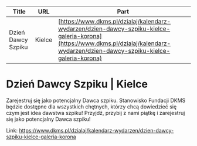 | **Title**       | **URL**           | **Part**              |
|-----------------|-------------------|-----------------------|
| Dzień Dawcy Szpiku | Kielce         | [https://www.dkms.pl/dzialaj/kalendarz-wydarzen/dzien-dawcy-szpiku-kielce-galeria-korona](https://www.dkms.pl/dzialaj/kalendarz-wydarzen/dzien-dawcy-szpiku-kielce-galeria-korona)    | Single Part          |

# Dzień Dawcy Szpiku | Kielce

Zarejestruj się jako potencjalny Dawca szpiku. Stanowisko Fundacji DKMS będzie dostępne dla wszystkich chętnych, którzy chcą dowiedzieć się czym jest idea dawstwa szpiku! Przyjdź, przybij z nami piątkę i zarejestruj się jako potencjalny Dawca szpiku!



Link: https://www.dkms.pl/dzialaj/kalendarz-wydarzen/dzien-dawcy-szpiku-kielce-galeria-korona
